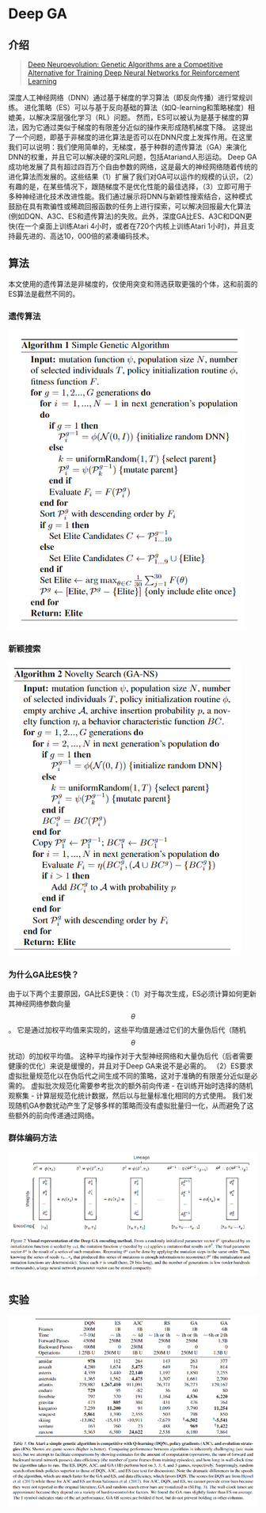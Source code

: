 # Deep GA

## 介绍

> [Deep Neuroevolution: Genetic Algorithms are a Competitive Alternative for Training Deep Neural Networks for Reinforcement Learning](https://arxiv.org/pdf/1712.06567.pdf)

深度人工神经网络（DNN）通过基于梯度的学习算法（即反向传播）进行常规训练。 进化策略（ES）可以与基于反向基础的算法（如Q-learning和策略梯度）相媲美，以解决深层强化学习（RL）问题。 然而，ES可以被认为是基于梯度的算法，因为它通过类似于梯度的有限差分近似的操作来形成随机梯度下降。 这提出了一个问题，即基于非梯度的进化算法是否可以在DNN尺度上发挥作用。在这里我们可以说明：我们使用简单的，无梯度，基于种群的遗传算法（GA）来演化DNN的权重，并且它可以解决硬的深RL问题，包括Atariand人形运动。 Deep GA成功地发展了具有超过四百万个自由参数的网络，这是最大的神经网络随着传统的进化算法而发展的。这些结果（1）扩展了我们对GA可以运作的规模的认识，（2）有趣的是，在某些情况下，跟随梯度不是优化性能的最佳选择，（3）立即可用于多种神经进化技术改进性能。我们通过展示将DNN与新颖性搜索结合，这种模式鼓励在具有欺骗性或稀疏回报函数的任务上进行探索，可以解决回报最大化算法\(例如DQN、A3C、ES和遗传算法\)的失败。此外，深度GA比ES、A3C和DQN更快\(在一个桌面上训练Atari 4小时，或者在720个内核上训练Atari 1小时\)，并且支持最先进的、高达10，000倍的紧凑编码技术。

## 算法

本文使用的遗传算法是非梯度的，仅使用突变和筛选获取更强的个体，这和前面的ES算法是截然不同的。

### 遗传算法

![](../../.gitbook/assets/image%20%2837%29.png)

### 新颖搜索

![](../../.gitbook/assets/image%20%2823%29.png)

### 为什么GA比ES快？

由于以下两个主要原因，GA比ES更快：（1）对于每次生成，ES必须计算如何更新其神经网络参数向量 $$θ$$ 。 它是通过加权平均值来实现的，这些平均值是通过它们的大量伪后代（随机 $$θ$$ 扰动）的加权平均值。 这种平均操作对于大型神经网络和大量伪后代（后者需要健康的优化）来说是缓慢的，并且对于Deep GA来说不是必需的。 （2）ES要求虚拟批量规范化以在伪后代之间生成不同的策略，这对于准确的有限差分近似是必需的。 虚拟批次规范化需要参考批次的额外前向传递 - 在训练开始时选择的随机观察集 - 计算层规范化统计数据，然后以与批量标准化相同的方式使用。 我们发现随机GA参数扰动产生了足够多样的策略而没有虚拟批量归一化，从而避免了这些额外的前向传递通过网络。

### 群体编码方法

![](../../.gitbook/assets/image%20%2841%29.png)

## 实验

![](../../.gitbook/assets/image%20%2884%29.png)





